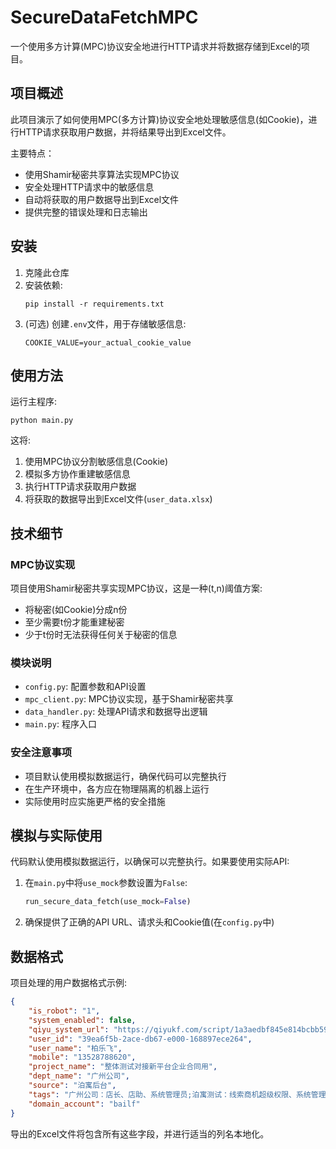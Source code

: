 # SecureDataFetchMPC

一个使用多方计算(MPC)协议安全地进行HTTP请求并将数据存储到Excel的项目。

## 项目概述

此项目演示了如何使用MPC(多方计算)协议安全地处理敏感信息(如Cookie)，进行HTTP请求获取用户数据，并将结果导出到Excel文件。

主要特点：
- 使用Shamir秘密共享算法实现MPC协议
- 安全处理HTTP请求中的敏感信息
- 自动将获取的用户数据导出到Excel文件
- 提供完整的错误处理和日志输出

## 安装

1. 克隆此仓库
2. 安装依赖:
   ```
   pip install -r requirements.txt
   ```
3. (可选) 创建`.env`文件，用于存储敏感信息:
   ```
   COOKIE_VALUE=your_actual_cookie_value
   ```

## 使用方法

运行主程序:

```
python main.py
```

这将:
1. 使用MPC协议分割敏感信息(Cookie)
2. 模拟多方协作重建敏感信息
3. 执行HTTP请求获取用户数据
4. 将获取的数据导出到Excel文件(`user_data.xlsx`)

## 技术细节

### MPC协议实现

项目使用Shamir秘密共享实现MPC协议，这是一种(t,n)阈值方案:
- 将秘密(如Cookie)分成n份
- 至少需要t份才能重建秘密
- 少于t份时无法获得任何关于秘密的信息

### 模块说明

- `config.py`: 配置参数和API设置
- `mpc_client.py`: MPC协议实现，基于Shamir秘密共享
- `data_handler.py`: 处理API请求和数据导出逻辑
- `main.py`: 程序入口

### 安全注意事项

- 项目默认使用模拟数据运行，确保代码可以完整执行
- 在生产环境中，各方应在物理隔离的机器上运行
- 实际使用时应实施更严格的安全措施

## 模拟与实际使用

代码默认使用模拟数据运行，以确保可以完整执行。如果要使用实际API:

1. 在`main.py`中将`use_mock`参数设置为`False`:
   ```python
   run_secure_data_fetch(use_mock=False)
   ```

2. 确保提供了正确的API URL、请求头和Cookie值(在`config.py`中)

## 数据格式

项目处理的用户数据格式示例:
```json
{
    "is_robot": "1",
    "system_enabled": false,
    "qiyu_system_url": "https://qiyukf.com/script/1a3aedbf845e814bcbb594b56f09789e.js",
    "user_id": "39ea6f5b-2ace-db67-e000-168897ece264",
    "user_name": "柏乐飞",
    "mobile": "13528788620",
    "project_name": "整体测试对接新平台企业合同用",
    "dept_name": "广州公司",
    "source": "泊寓后台",
    "tags": "广州公司：店长、店助、系统管理员;泊寓测试：线索商机超级权限、系统管理员、超级管理员;深圳公司：店长、店助、系统管理员;",
    "domain_account": "bailf"
}
```

导出的Excel文件将包含所有这些字段，并进行适当的列名本地化。